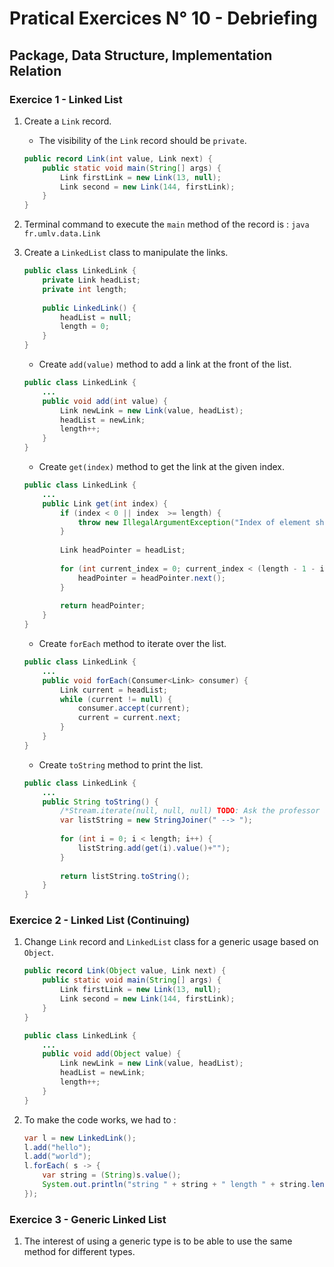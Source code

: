 # Pratical Exercices N° 10 - Debriefing

## Package, Data Structure, Implementation Relation

### Exercice 1 - Linked List

1. Create a `Link` record.
   - The visibility of the `Link` record should be `private`.
    ```java
    public record Link(int value, Link next) {
        public static void main(String[] args) {
            Link firstLink = new Link(13, null); 
            Link second = new Link(144, firstLink);
        }
    }
    ```

2. Terminal command to execute the `main` method of the record is : 
   `java fr.umlv.data.Link`

3. Create a `LinkedList` class to manipulate the links.
    ```java
    public class LinkedLink {
        private Link headList;
        private int length;
        
        public LinkedLink() {
            headList = null;
            length = 0;
        }
    }
    ```

    - Create `add(value)` method to add a link at the front of the list.
    ```java
    public class LinkedLink {
        ...
        public void add(int value) {
            Link newLink = new Link(value, headList);
            headList = newLink;
            length++;
        }
    }
    ```

    - Create `get(index)` method to get the link at the given index.
    ```java
    public class LinkedLink {
        ...
        public Link get(int index) {
            if (index < 0 || index  >= length) {
                throw new IllegalArgumentException("Index of element should be positive and less than the size of the list");
            }
            
            Link headPointer = headList;
            
            for (int current_index = 0; current_index < (length - 1 - index); current_index++) {
                headPointer = headPointer.next();
            }
            
            return headPointer;
        }
    }
    ```

    - Create `forEach` method to iterate over the list.
    ```java
    public class LinkedLink {
        ...
        public void forEach(Consumer<Link> consumer) {
            Link current = headList;
            while (current != null) {
                consumer.accept(current);
                current = current.next;
            }
        }
    }
    ```

    - Create `toString` method to print the list.
    ```java
    public class LinkedLink {
        ...
        public String toString() {
            /*Stream.iterate(null, null, null) TODO: Ask the professor about how to use iterate */
            var listString = new StringJoiner(" --> ");
            
            for (int i = 0; i < length; i++) {
                listString.add(get(i).value()+"");
            }
            
            return listString.toString();
        }
    }
    ```

### Exercice 2 - Linked List (Continuing)

1. Change `Link` record and `LinkedList` class for a generic usage based on `Object`.
    ```java
    public record Link(Object value, Link next) {
        public static void main(String[] args) {
            Link firstLink = new Link(13, null); 
            Link second = new Link(144, firstLink);
        }   
    }
    ```
    ```java
    public class LinkedLink {
        ...
        public void add(Object value) {
            Link newLink = new Link(value, headList);
            headList = newLink;
            length++;
        }
    }
    ```

2. To make the code works, we had to :
    ```java
    var l = new LinkedLink();
    l.add("hello");
    l.add("world");
    l.forEach( s -> {
        var string = (String)s.value();
        System.out.println("string " + string + " length " + string.length());
    });
    ```

### Exercice 3 - Generic Linked List

1. The interest of using a generic type is to be able to use the same method for different types.
    ```java
    
    ```